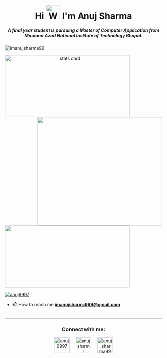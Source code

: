 <h1 align="center">Hi <img src="https://raw.githubusercontent.com/nixin72/nixin72/master/wave.gif" 
         alt="Waving hand animated gif"
         height="45"
         width="45" /> I'm Anuj Sharma</h1>
<h5 align="center">
A final year student is pursuing a Master of Computer Application from Maulana Azad National Institute of Technology Bhopal.
</h5>
<p align="left"> <img src="https://komarev.com/ghpvc/?username=imanujsharma99&label=Profile%20views&color=0e75b6&style=flat" alt="imanujsharma99" /> </p>
<p>
<a align= "center" href="https://github.com/imanujsharma99">
<img alt= "stats card" height="200px" width="400" src="https://github-readme-streak-stats.herokuapp.com/?user=imanujsharma99&theme=radical">
<img align="right" height="350" width="400" src="https://cdn.dribbble.com/users/2238041/screenshots/4763918/working.gif" /> </a>
</p>
<img height="200px" width="400" src="https://github-readme-stats.vercel.app/api?username=imanujsharma99&count_private=true&theme=radical&show_icons=true" />

<p align="left"> <a href="https://twitter.com/anuj9997" target="blank"><img src="https://img.shields.io/twitter/follow/anuj9997?logo=twitter&style=for-the-badge" alt="anuj9997" /></a> </p>

- 📫 How to reach me **imanujsharma999@gmail.com**
<br><br>
<hr>

<h3 align="center">Connect with me:</h3>
<p align="center">
<a href="https://twitter.com/anuj9997" target="blank"><img align="center" src="https://img.icons8.com/cute-clipart/64/000000/twitter.png" alt="anuj9997" height="50" width="50" /></a> &nbsp;&nbsp;&nbsp;
<a href="https://www.linkedin.com/in/imanujsharma99/" target="blank"><img align="center" src="https://img.icons8.com/cute-clipart/64/000000/linkedin.png" alt="anuj sharma" height="50" width="50" /></a>&nbsp;&nbsp;&nbsp;&nbsp;
<a href="https://instagram.com/anuj_sharma999" target="blank"><img align="center" src="https://img.icons8.com/cute-clipart/64/000000/instagram-new.png" alt="anuj_sharma999" height="50" width="50" /></a>
</p>

